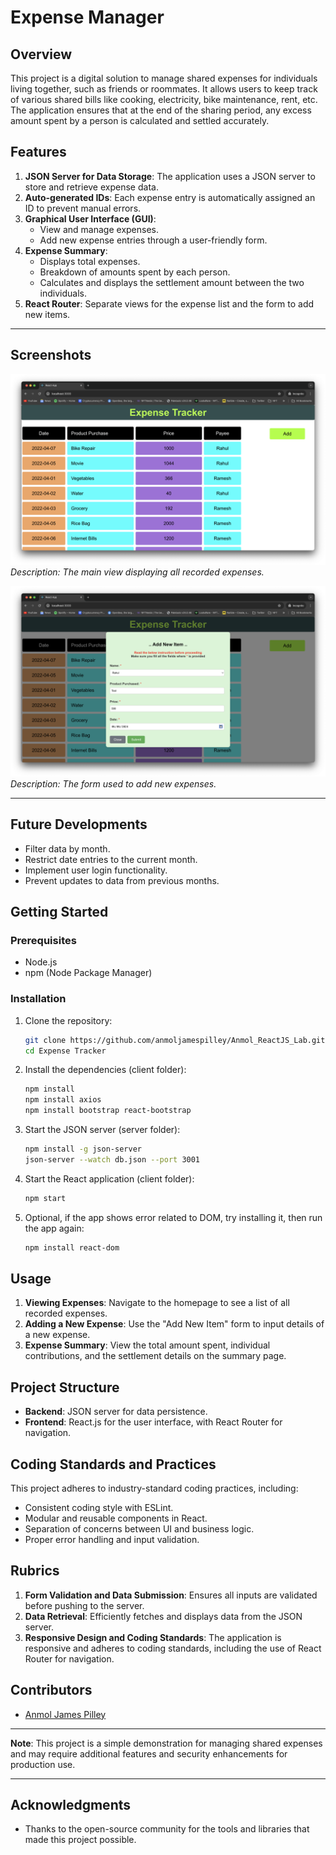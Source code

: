 # Expense Manager

## Overview
This project is a digital solution to manage shared expenses for individuals living together, such as friends or roommates. It allows users to keep track of various shared bills like cooking, electricity, bike maintenance, rent, etc. The application ensures that at the end of the sharing period, any excess amount spent by a person is calculated and settled accurately.

## Features
1. **JSON Server for Data Storage**: The application uses a JSON server to store and retrieve expense data.
2. **Auto-generated IDs**: Each expense entry is automatically assigned an ID to prevent manual errors.
3. **Graphical User Interface (GUI)**:
    - View and manage expenses.
    - Add new expense entries through a user-friendly form.
4. **Expense Summary**:
    - Displays total expenses.
    - Breakdown of amounts spent by each person.
    - Calculates and displays the settlement amount between the two individuals.
5. **React Router**: Separate views for the expense list and the form to add new items.

---

## Screenshots

![Expense List](https://github.com/anmoljamespilley/Anmol_ReactJS_Lab/blob/main/Screenshots/Home%20Page.png)
*Description: The main view displaying all recorded expenses.*

![Add Expense Form](https://github.com/anmoljamespilley/Anmol_ReactJS_Lab/blob/main/Screenshots/Form.png)
*Description: The form used to add new expenses.*

---

## Future Developments
- Filter data by month.
- Restrict date entries to the current month.
- Implement user login functionality.
- Prevent updates to data from previous months.

## Getting Started
### Prerequisites
- Node.js
- npm (Node Package Manager)

### Installation
1. Clone the repository:
    ```bash
    git clone https://github.com/anmoljamespilley/Anmol_ReactJS_Lab.git
    cd Expense Tracker
    ```
2. Install the dependencies (client folder):
    ```bash
    npm install
    npm install axios
    npm install bootstrap react-bootstrap
    ```
3. Start the JSON server (server folder):
    ```bash
    npm install -g json-server
    json-server --watch db.json --port 3001
    ```
4. Start the React application (client folder):
    ```bash
    npm start
    ```
5. Optional, if the app shows error related to DOM, try installing it, then run the app again:
   ```bash
   npm install react-dom
   ```

## Usage
1. **Viewing Expenses**: Navigate to the homepage to see a list of all recorded expenses.
2. **Adding a New Expense**: Use the "Add New Item" form to input details of a new expense.
3. **Expense Summary**: View the total amount spent, individual contributions, and the settlement details on the summary page.

## Project Structure
- **Backend**: JSON server for data persistence.
- **Frontend**: React.js for the user interface, with React Router for navigation.

## Coding Standards and Practices
This project adheres to industry-standard coding practices, including:
- Consistent coding style with ESLint.
- Modular and reusable components in React.
- Separation of concerns between UI and business logic.
- Proper error handling and input validation.

## Rubrics
1. **Form Validation and Data Submission**: Ensures all inputs are validated before pushing to the server.
2. **Data Retrieval**: Efficiently fetches and displays data from the JSON server.
3. **Responsive Design and Coding Standards**: The application is responsive and adheres to coding standards, including the use of React Router for navigation.

## Contributors
- [Anmol James Pilley](https://github.com/anmoljamespilley)

---

**Note**: This project is a simple demonstration for managing shared expenses and may require additional features and security enhancements for production use.

---

## Acknowledgments
- Thanks to the open-source community for the tools and libraries that made this project possible.
